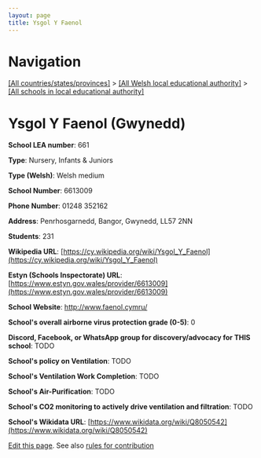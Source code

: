 ```yaml
---
layout: page
title: Ysgol Y Faenol
---
```

# Navigation

[[All countries/states/provinces]](../../..) > [[All Welsh local educational authority]](../..) > [[All schools in local educational authority]](..)

# Ysgol Y Faenol (Gwynedd)

**School LEA number**: 661

**Type**: Nursery, Infants & Juniors

**Type (Welsh)**: Welsh medium

**School Number**: 6613009

**Phone Number**: 01248 352162

**Address**: Penrhosgarnedd, Bangor, Gwynedd, LL57 2NN

**Students**: 231

**Wikipedia URL**: [https://cy.wikipedia.org/wiki/Ysgol_Y_Faenol](https://cy.wikipedia.org/wiki/Ysgol_Y_Faenol)

**Estyn (Schools Inspectorate) URL**: [https://www.estyn.gov.wales/provider/6613009](https://www.estyn.gov.wales/provider/6613009)

**School Website**: http://www.faenol.cymru/

**School's overall airborne virus protection grade (0-5)**: 0

**Discord, Facebook, or WhatsApp group for discovery/advocacy for THIS school**: TODO

**School's policy on Ventilation**: TODO

**School's Ventilation Work Completion**: TODO

**School's Air-Purification**: TODO

**School's CO2 monitoring to actively drive ventilation and filtration**: TODO

**School's Wikidata URL**: [https://www.wikidata.org/wiki/Q8050542](https://www.wikidata.org/wiki/Q8050542)




[Edit this page](https://github.com/ventilate-schools/Wales/edit/prif/./Gwynedd/Ysgol_Y_Faenol.md). See also [rules for contribution](../../../contribution-rules/)